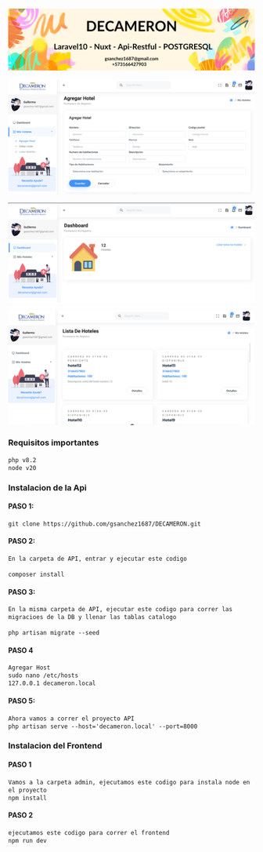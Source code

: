 ![Banner](banner.png)


![Banner](capture1.png)


![Banner](capture2.png)


![Banner](capture3.png)

### Requisitos importantes
```
php v8.2
node v20
```

### Instalacion de la Api

#### PASO 1:
```
git clone https://github.com/gsanchez1687/DECAMERON.git
```

#### PASO 2:
```
En la carpeta de API, entrar y ejecutar este codigo

composer install
```

#### PASO 3:
```
En la misma carpeta de API, ejecutar este codigo para correr las migracioes de la DB y llenar las tablas catalogo

php artisan migrate --seed
```

#### PASO 4
```
Agregar Host
sudo nano /etc/hosts
127.0.0.1 decameron.local
```

#### PASO 5:

```
Ahora vamos a correr el proyecto API
php artisan serve --host='decameron.local' --port=8000
```

### Instalacion del Frontend

#### PASO 1

```
Vamos a la carpeta admin, ejecutamos este codigo para instala node en el proyecto
npm install
```

#### PASO 2
```
ejecutamos este codigo para correr el frontend
npm run dev
```